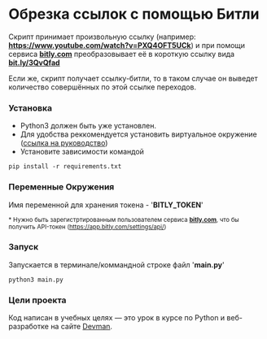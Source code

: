 # Обрезка ссылок с помощью Битли

Скрипт принимает произвольную ссылку (например: **https://www.youtube.com/watch?v=PXQ4OFT5UCk**) и при помощи сервиса **[bitly.com](https://bitly.com/)**
преобразовывает её в короткую ссылку вида **[bit.ly/3QvQfad](https://bit.ly/3QvQfad)**

Если же, скрипт получает ссылку-битли, то в таком случае он выведет количество совершённых по этой ссылке переходов.

### Установка

- Python3 должен быть уже установлен.
- Для удобства реккомендуется установить виртуальное окружение ([ссылка на руководство](https://fixmypc.ru/post/sozdanie-virtualnogo-okruzheniia-v-python-3-s-venv-i-virtualenv/?ysclid=l7udz3aqdd57938214#efd7))
- Установите зависимости командой
```
pip install -r requirements.txt
```

### Переменные Окружения
Имя переменной для хранения токена - '**BITLY_TOKEN**'

<sup>* Нужно быть зарегистртированным пользователем сервиса **[bitly.com](https://bitly.com/)**, что бы получить API-токен (https://app.bitly.com/settings/api/)</sup>

### Запуск
Запускается в терминале/коммандной строке файл '**main.py**'
```
python3 main.py
```

### Цели проекта

Код написан в учебных целях — это урок в курсе по Python и веб-разработке на сайте [Devman](https://dvmn.org).
